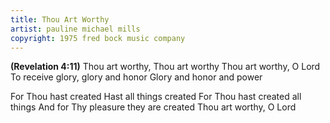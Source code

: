 ```yaml
---
title: Thou Art Worthy
artist: pauline michael mills
copyright: 1975 fred bock music company
---
```


<strong>(Revelation 4:11)</strong>
Thou art worthy, Thou art worthy
Thou art worthy, O Lord
To receive glory, glory and honor
Glory and honor and power

For Thou hast created
Hast all things created
For Thou hast created all things
And for Thy pleasure they are created
Thou art worthy, O Lord